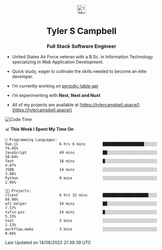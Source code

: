 <p align="center">
<a href="https://www.linkedin.com/in/t36campbell" target="blank"><img align="center" src="https://ik.imagekit.io/t36campbell/Portfolio/linkedin.png.original_m8bbGgPh6.png" alt="t36campbell" height="30" width="30" /></a>
</p>
<h1 align="center">Tyler S Campbell</h1>
<h3 align="center">Full Stack Software Engineer</h3>

* United States Air Force veteran with a B.Sc. in Information Technology specializing in Web Application Development. 

* Quick study, eager to cultivate the skills needed to become an elite developer.

* I’m currently working on [periodic-table-api](https://github.com/t36campbell/periodic-table-api)

* I’m experimenting with **Nest, Next and Nuxt**

* All of my projects are available at [https://tylercampbell.space/](https://tylercampbell.space/)

<!--START_SECTION:waka-->
![Code Time](http://img.shields.io/badge/Code%20Time-1%2C654%20hrs%209%20mins-blue)

📊 **This Week I Spent My Time On** 

```text
💬 Programming Languages: 
Vue.js                   6 hrs 6 mins        ███████████████████░░░░░░   79.45% 
JavaScript               49 mins             ██░░░░░░░░░░░░░░░░░░░░░░░   10.64% 
Text                     18 mins             █░░░░░░░░░░░░░░░░░░░░░░░░   4.07% 
JSON                     14 mins             ░░░░░░░░░░░░░░░░░░░░░░░░░   3.06% 
Python                   9 mins              ░░░░░░░░░░░░░░░░░░░░░░░░░   1.95%

🐱‍💻 Projects: 
client                   6 hrs 32 mins       █████████████████████░░░░   84.98% 
wfi-helper               34 mins             ██░░░░░░░░░░░░░░░░░░░░░░░   7.57% 
tufin-pss                24 mins             █░░░░░░░░░░░░░░░░░░░░░░░░   5.33% 
test                     5 mins              ░░░░░░░░░░░░░░░░░░░░░░░░░   1.13% 
workflow.mako            3 mins              ░░░░░░░░░░░░░░░░░░░░░░░░░   0.66%

```


 Last Updated on 14/06/2022 21:38:39 UTC
<!--END_SECTION:waka-->
